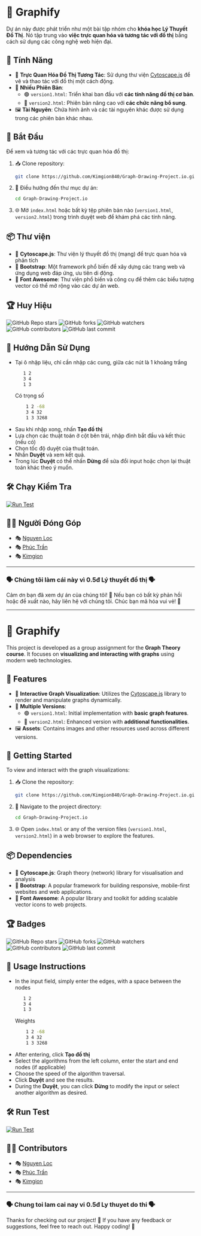# 🚀 Graphify

Dự án này được phát triển như một bài tập nhóm cho **khóa học Lý Thuyết Đồ Thị**. Nó tập trung vào **việc trực quan hóa và tương tác với đồ thị** bằng cách sử dụng các công nghệ web hiện đại.

## 🌟 Tính Năng

- 🎨 **Trực Quan Hóa Đồ Thị Tương Tác**: Sử dụng thư viện [Cytoscape.js](https://js.cytoscape.org/) để vẽ và thao tác với đồ thị một cách động.
- 🔄 **Nhiều Phiên Bản**:
  - 🟢 `version1.html`: Triển khai ban đầu với **các tính năng đồ thị cơ bản**.
  - 🔵 `version2.html`: Phiên bản nâng cao với **các chức năng bổ sung**.
- 🖼️ **Tài Nguyên**: Chứa hình ảnh và các tài nguyên khác được sử dụng trong các phiên bản khác nhau.

## 🚀 Bắt Đầu

Để xem và tương tác với các trực quan hóa đồ thị:

1. 📥 Clone repository:
   ```bash
   git clone https://github.com/Kimgion840/Graph-Drawing-Project.io.git
   ```
2. 📂 Điều hướng đến thư mục dự án:
   ```bash
   cd Graph-Drawing-Project.io
   ```
3. 🌐 Mở `index.html` hoặc bất kỳ tệp phiên bản nào (`version1.html`, `version2.html`) trong trình duyệt web để khám phá các tính năng.

## 📦 Thư viện

- 🔗 **Cytoscape.js**: Thư viện lý thuyết đồ thị (mạng) để trực quan hóa và phân tích
- 🔗 **Bootstrap**: Một framework phổ biến để xây dựng các trang web và ứng dụng web đáp ứng, ưu tiên di động.
- 🔗 **Font Awesome**: Thư viện phổ biến và công cụ để thêm các biểu tượng vector có thể mở rộng vào các dự án web.

## 🏆 Huy Hiệu

![GitHub Repo stars](https://img.shields.io/github/stars/Kimgion840/Graph-Drawing-Project.io?style=social)
![GitHub forks](https://img.shields.io/github/forks/Kimgion840/Graph-Drawing-Project.io?style=social)
![GitHub watchers](https://img.shields.io/github/watchers/Kimgion840/Graph-Drawing-Project.io?style=social)
![GitHub contributors](https://img.shields.io/github/contributors/Kimgion840/Graph-Drawing-Project.io)
![GitHub last commit](https://img.shields.io/github/last-commit/Kimgion840/Graph-Drawing-Project.io)

## 📖 Hướng Dẫn Sử Dụng

- Tại ô nhập liệu, chỉ cần nhập các cung, giữa các nút là 1 khoảng trắng
   ```bash
      1 2
      3 4
      1 3
   ```
   Có trọng số
  ```bash
      1 2 -68
      3 4 32
      1 3 3268
   ```
- Sau khi nhập xong, nhấn **Tạo đồ thị**
- Lựa chọn các thuật toán ở cột bên trái, nhập đỉnh bắt đầu và kết thúc (nếu có)
- Chọn tốc độ duyệt của thuật toán.
- Nhấn **Duyệt** và xem kết quả.
- Trong lúc **Duyệt** có thể nhấn **Dừng** để sửa đổi input hoặc chọn lại thuật toán khác theo ý muốn.

## 🛠 Chạy Kiểm Tra

[![Run Test](https://img.shields.io/badge/Run%20Test-Live-blue?style=for-the-badge)](https://kimgion840.github.io/Graph-Drawing-Project.io/)


## 👨‍💻 Người Đóng Góp

- 🎭 [Nguyen Loc](https://github.com/lexipit3268)
- 🎭 [Phúc Trần](https://github.com/phuctran1501)
- 🎭 [Kimgion](https://github.com/Kimgion840)

---

### 🗣️ Chúng tôi làm cái này vì 0.5đ Lý thuyết đồ thị 🗣️

Cảm ơn bạn đã xem dự án của chúng tôi! 🎉 Nếu bạn có bất kỳ phản hồi hoặc đề xuất nào, hãy liên hệ với chúng tôi. Chúc bạn mã hóa vui vẻ! 🚀

---

# 🚀 Graphify

This project is developed as a group assignment for the **Graph Theory course**. It focuses on **visualizing and interacting with graphs** using modern web technologies.

## 🌟 Features

- 🎨 **Interactive Graph Visualization**: Utilizes the [Cytoscape.js](https://js.cytoscape.org/) library to render and manipulate graphs dynamically.
- 🔄 **Multiple Versions**:
  - 🟢 `version1.html`: Initial implementation with **basic graph features**.
  - 🔵 `version2.html`: Enhanced version with **additional functionalities**.
- 🖼️ **Assets**: Contains images and other resources used across different versions.

## 🚀 Getting Started

To view and interact with the graph visualizations:

1. 📥 Clone the repository:
   ```bash
   git clone https://github.com/Kimgion840/Graph-Drawing-Project.io.git
   ```
2. 📂 Navigate to the project directory:
   ```bash
   cd Graph-Drawing-Project.io
   ```
3. 🌐 Open `index.html` or any of the version files (`version1.html`, `version2.html`) in a web browser to explore the features.

## 📦 Dependencies

- 🔗 **Cytoscape.js**: Graph theory (network) library for visualisation and analysis 
- 🔗 **Bootstrap**: A popular framework for building responsive, mobile-first websites and web applications.
- 🔗 **Font Awesome**: A popular library and toolkit for adding scalable vector icons to web projects.

## 🏆 Badges

![GitHub Repo stars](https://img.shields.io/github/stars/Kimgion840/Graph-Drawing-Project.io?style=social)
![GitHub forks](https://img.shields.io/github/forks/Kimgion840/Graph-Drawing-Project.io?style=social)
![GitHub watchers](https://img.shields.io/github/watchers/Kimgion840/Graph-Drawing-Project.io?style=social)
![GitHub contributors](https://img.shields.io/github/contributors/Kimgion840/Graph-Drawing-Project.io)
![GitHub last commit](https://img.shields.io/github/last-commit/Kimgion840/Graph-Drawing-Project.io)

## 📖 Usage Instructions

- In the input field, simply enter the edges, with a space between the nodes
   ```bash
      1 2
      3 4
      1 3
   ```
   Weights
  ```bash
      1 2 -68
      3 4 32
      1 3 3268
   ```
- After entering, click **Tạo đồ thị**
- Select the algorithms from the left column, enter the start and end nodes (if applicable)
- Choose the speed of the algorithm traversal.
- Click **Duyệt** and see the results.
- During the **Duyệt**, you can click **Dừng** to modify the input or select another algorithm as desired.

## 🛠 Run Test

[![Run Test](https://img.shields.io/badge/Run%20Test-Live-blue?style=for-the-badge)](https://kimgion840.github.io/Graph-Drawing-Project.io/)

## 👨‍💻 Contributors

- 🎭 [Nguyen Loc](https://github.com/lexipit3268)
- 🎭 [Phúc Trần](https://github.com/phuctran1501)
- 🎭 [Kimgion](https://github.com/Kimgion840)

---

### 🗣️ Chung toi lam cai nay vi 0.5đ Ly thuyet do thi 🗣️

Thanks for checking out our project! 🎉 If you have any feedback or suggestions, feel free to reach out. Happy coding! 🚀


